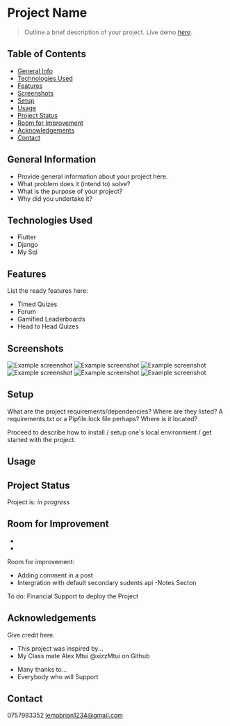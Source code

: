 # Project Name
> Outline a brief description of your project.
> Live demo [_here_](https://www.example.com). <!-- If you have the project hosted somewhere, include the link here. -->

## Table of Contents
* [General Info](#general-information)
* [Technologies Used](#technologies-used)
* [Features](#features)
* [Screenshots](#screenshots)
* [Setup](#setup)
* [Usage](#usage)
* [Project Status](#project-status)
* [Room for Improvement](#room-for-improvement)
* [Acknowledgements](#acknowledgements)
* [Contact](#contact)
<!-- * [License](#license) -->


## General Information
- Provide general information about your project here.
- What problem does it (intend to) solve?
- What is the purpose of your project?
- Why did you undertake it?
<!-- You don't have to answer all the questions - just the ones relevant to your project. -->


## Technologies Used
- Flutter
- Django
- My Sql
<!-- - Tech 2 - version 2.0
- Tech 3 - version 3.0 -->


## Features
List the ready features here:
- Timed Quizes
- Forum
- Gamified Leaderboards
- Head to Head Quizes
<!-- - Awesome feature 2
- Awesome feature 3 -->


## Screenshots

![Example screenshot](./assets/screenshots/1.png)
![Example screenshot](./assets/screenshots/2.png)
![Example screenshot](./assets/screenshots/3.png)
![Example screenshot](./assets/screenshots/4.png)
![Example screenshot](./assets/screenshots/5.png)
![Example screenshot](./assets/screenshots/6.png)
<!-- ![Example screenshot](./img/screenshot.png) -->
<!-- If you have screenshots you'd like to share, include them here. -->


## Setup
What are the project requirements/dependencies? Where are they listed? A requirements.txt or a Pipfile.lock file perhaps? Where is it located?

Proceed to describe how to install / setup one's local environment / get started with the project.


## Usage
<!-- How does one go about using it?
Provide various use cases and code examples here.

`write-your-code-here` -->


## Project Status
Project is: _in progress_ 
<!-- / _complete_ / _no longer being worked on_. If you are no longer working on it, provide reasons why. -->


## Room for Improvement
-
-
<!-- Include areas you believe need improvement / could be improved. Also add TODOs for future development. -->

Room for improvement:
- Adding comment in a post
- Intergration with default secondary sudents api
-Notes Secton
<!-- - Improvement to be done 2 -->

To do:
Financial Support to deploy the Project
<!-- - Feature to be added 1
- Feature to be added 2 -->


## Acknowledgements
Give credit here.
- This project was inspired by...
- My Class mate Alex Mtui @xizzMtui on Github
<!-- - This project was based on [this tutorial](https://www.example.com). -->
- Many thanks to...
- Everybody who will Support


## Contact
0757983352
lemabrian1234@gmail.com
<!-- Created by [@flynerdpl](https://www.flynerd.pl/) - feel free to contact me! -->


<!-- Optional -->
<!-- ## License -->
<!-- This project is open source and available under the [... License](). -->

<!-- You don't have to include all sections - just the one's relevant to your project -->

